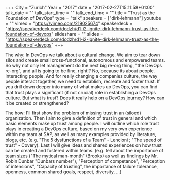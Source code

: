 +++
City = "Zurich"
Year = "2017"
date = "2017-02-27T15:11:58+01:00"
talk_date = ""
talk_start_time = ""
talk_end_time = ""
title = "Trust as the Foundation of DevOps"
type = "talk"
speakers = ["dirk-lehmann"]
youtube = ""
vimeo = "https://vimeo.com/219025674"
speakerdeck = "https://speakerdeck.com/dodzh/d1-i2-ignite-dirk-lehmann-trust-as-the-foundation-of-devops"
slideshare = ""
slides = "https://speakerdeck.com/dodzh/d1-i2-ignite-dirk-lehmann-trust-as-the-foundation-of-devops"
+++

The why:
In DevOps we talk about a cultural change.
We aim to tear down silos and create small cross-functional, autonomous and empowered
teams. So why not only let management do the next big re-org thing, "the DevOps re-org",
and all is going to be fine, right!? No, because its about people. Interacting people.
And for really changing a companies culture, the way people interact together, we need to
establish, recreate and foster trust. If you drill down deeper into many of what makes up
DevOps, you can find that trust plays a significant (if not crucial) role in
establishing a DevOps culture. But what is trust? Does it really help on a DevOps journey?
How can it be created or strengthened?

The how:
I'll first show the problem of missing trust in an (siloed) organization.
Then I aim to give a definition of trust in general and which basic elements make up trust
among people. I will outline which role trust plays in creating a DevOps culture, based on
my very own experience within my team at SAP, as well as many examples provided by
literature, blogs, etc. (e.g. "The 5 dysfunctions of a Team" - Lencioni ;
"The speed of trust" - Covery). Last I will give ideas and shared experiences on how trust
can be created and fostered within teams. (e.g. tell about the importance of team sizes
("The mytical man-month" (Brooks) as well as findings by Mr. Robin Dunbar "Dunbars number"),
"Perception of competance", "Perception of intensions", "Capacity of trusting", the
importance of failure tolerance, openness, common shared goals, respect, diversity, ...)
